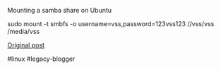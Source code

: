 <!--
date: '2006-03-28'
published: true
slug: 2006-03-mounting-samba-share-on-ubuntu-sudo_28
time_to_read: 5
title: ''
-->

Mounting a samba share on Ubuntu  

sudo mount -t smbfs -o username=vss,password=123vss123 //vss/vss /media/vss

[Original post](https://ysfk.blogspot.com/2006/03/mounting-samba-share-on-ubuntu-sudo_28.html)

#linux #legacy-blogger 